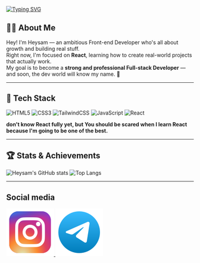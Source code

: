 [![Typing SVG](https://readme-typing-svg.demolab.com/?lines=Hey+there+I'm+Heysam+✋;I'm+a+Front-end+developer+🤜)](https://git.io/typing-svg)

## 👨‍💻 About Me

Hey! I'm Heysam — an ambitious Front-end Developer who's all about growth and building real stuff.  
Right now, I'm focused on **React**, learning how to create real-world projects that actually work.  
My goal is to become a **strong and professional Full-stack Developer** — and soon, the dev world will know my name. 🚀

<hr />

## 🧠 Tech Stack

![HTML5](https://img.shields.io/badge/html5-%23E34F26.svg?style=for-the-badge&logo=html5&logoColor=white)
![CSS3](https://img.shields.io/badge/css3-%231572B6.svg?style=for-the-badge&logo=css3&logoColor=white)
![TailwindCSS](https://img.shields.io/badge/tailwindcss-%2338B2AC.svg?style=for-the-badge&logo=tailwindcss&logoColor=white)
![JavaScript](https://img.shields.io/badge/javascript-%23323330.svg?style=for-the-badge&logo=javascript&logoColor=%23F7DF1E)
![React](https://img.shields.io/badge/react-%2320232a.svg?style=for-the-badge&logo=react&logoColor=%2361DAFB)

  **don't know React fully yet, but You should be scared when I learn React because I'm going to be one of the best.**

<hr />

## 🏆 Stats & Achievements

![Heysam's GitHub stats](https://github-readme-stats.vercel.app/api?username=iamHeysam&show_icons=true&theme=radical)
![Top Langs](https://github-readme-stats.vercel.app/api/top-langs/?username=iamHeysam&layout=compact&theme=radical)

<hr />

## Social media

<a href="https://www.instagram.com/iamheysam?igsh=MWpieHluamRnYzBwNQ%3D%3D&utm_source=qr">
 <img src="instagram.svg">
</a>
<a href="https://t.me/IamHeysam">
 <img src="telegram-svgrepo-com.svg">
</a>



